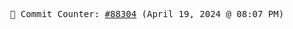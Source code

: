 <p align="center">
    <samp>
        📮 Commit Counter: <a href="https://github.com/Javascript-void0/Javascript-void0/commits/main">#88304</a> (April 19, 2024 @ 08:07 PM)
    </samp>
</p>